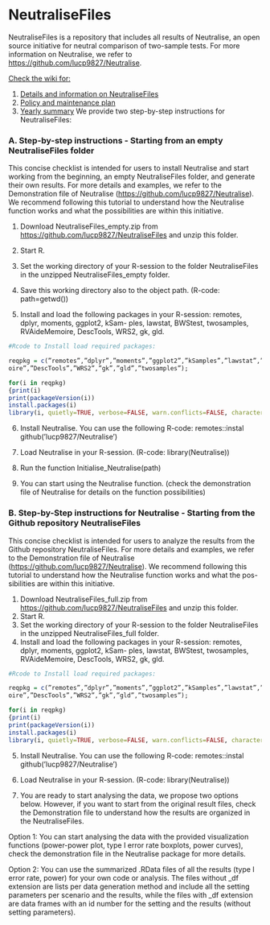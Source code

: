 # NeutraliseFiles
NeutraliseFiles is a repository that includes all results of Neutralise, an open source initiative for neutral comparison of two-sample tests. For more information on Neutralise, we refer to https://github.com/lucp9827/Neutralise. 

[Check the wiki for:](https://github.com/lucp9827/NeutraliseFiles/wiki) 
1. [Details and information on NeutraliseFiles](https://github.com/lucp9827/NeutraliseFiles/wiki)
2. [Policy and maintenance plan](https://github.com/lucp9827/NeutraliseFiles/wiki/Policy)
3. [Yearly summary](https://github.com/lucp9827/NeutraliseFiles/wiki/Yearly-Summary-Report)
We provide two step-by-step instructions for NeutraliseFiles: 

### A. Step-by-step instructions - Starting from an empty NeutraliseFiles folder

This concise checklist is intended for users to install Neutralise and start working from the beginning, an
empty NeutraliseFiles folder, and generate their own results. For more details and examples, we refer to
the Demonstration file of Neutralise (https://github.com/lucp9827/Neutralise). We recommend following
this tutorial to understand how the Neutralise function works and what the possibilities are within this
initiative.
1. Download NeutraliseFiles_empty.zip from https://github.com/lucp9827/NeutraliseFiles and unzip this
folder.
2. Start R.
3. Set the working directory of your R-session to the folder NeutraliseFiles in the unzipped NeutraliseFiles_empty folder.

4. Save this working directory also to the object path. (R-code: path=getwd())

5. Install and load the following packages in your R-session: remotes, dplyr, moments, ggplot2, kSam-
ples, lawstat, BWStest, twosamples, RVAideMemoire, DescTools, WRS2, gk, gld. 
``` r
#Rcode to Install load required packages:

reqpkg = c(”remotes”,”dplyr”,”moments”,”ggplot2”,”kSamples”,”lawstat”,”BWStest”, ”RVAideMem-
oire”,”DescTools”,”WRS2”,”gk”,”gld”,”twosamples”);

for(i in reqpkg)
{print(i)
print(packageVersion(i))
install.packages(i)
library(i, quietly=TRUE, verbose=FALSE, warn.conflicts=FALSE, character.only=TRUE)}
```
6. Install Neutralise. You can use the following R-code: remotes::instal github(’lucp9827/Neutralise’)

7. Load Neutralise in your R-session. (R-code: library(Neutralise))

8. Run the function Initialise_Neutralise(path)

9. You can start using the Neutralise function. (check the demonstration file of Neutralise for details on the function
possibilities)


### B. Step-by-Step instructions for Neutralise - Starting from the Github repository NeutraliseFiles
This concise checklist is intended for users to analyze the results from the Github repository NeutraliseFiles. For more details and examples, we refer to the Demonstration file of Neutralise (https://github.com/lucp9827/Neutralise).
We recommend following this tutorial to understand how the Neutralise function works and what the pos-
sibilities are within this initiative.
1. Download NeutraliseFiles_full.zip from https://github.com/lucp9827/NeutraliseFiles and unzip this
folder.
2. Start R.
3. Set the working directory of your R-session to the folder NeutraliseFiles in the unzipped NeutraliseFiles_full folder.
4. Install and load the following packages in your R-session: remotes, dplyr, moments, ggplot2, kSam-
ples, lawstat, BWStest, twosamples, RVAideMemoire, DescTools, WRS2, gk, gld.
``` r
#Rcode to Install load required packages:

reqpkg = c(”remotes”,”dplyr”,”moments”,”ggplot2”,”kSamples”,”lawstat”,”BWStest”, ”RVAideMem-
oire”,”DescTools”,”WRS2”,”gk”,”gld”,”twosamples”);

for(i in reqpkg)
{print(i)
print(packageVersion(i))
install.packages(i)
library(i, quietly=TRUE, verbose=FALSE, warn.conflicts=FALSE, character.only=TRUE)}
```
5. Install Neutralise. You can use the following R-code: remotes::instal github(’lucp9827/Neutralise’)

6. Load Neutralise in your R-session. (R-code: library(Neutralise))

7. You are ready to start analysing the data, we propose two options below. However, if you want to start
from the original result files, check the Demonstration file to understand how the results are organized
in the NeutraliseFiles.

Option 1: You can start analysing the data with the provided visualization functions (power-power plot, type
I error rate boxplots, power curves), check the demonstration file in the Neutralise package for
more details.

Option 2: You can use the summarized .RData files of all the results (type I error rate, power) for your own
code or analysis. The files without _df extension are lists per data generation method and include
all the setting parameters per scenario and the results, while the files with _df extension are data
frames with an id number for the setting and the results (without setting parameters).
